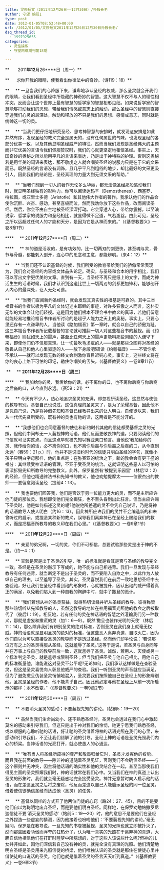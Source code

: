 ```yaml
---
title: 灵修短文（2011年12月26日——12月30日）/孙毅长老
author: 守望 编辑1
type: post
date: 2012-01-05T08:53:48+00:00
url: /2012/01/05/灵修短文2011年12月26日12月30日孙毅长老/
dsq_thread_id:
  - 1997925655
categories:
  - 灵性操练
  - 守望网络期刊第18期

---
```

**       2011****年12****月26****日（周一）**

**      求你开我的眼睛，使我看出你律法中的奇妙。（诗119：18）**

**     ** 一旦当我们的心降服下来，谦卑地承认圣经的权威，那么圣灵就会开我们的眼睛，让我们看到圣经中所隐藏的神奇妙的智慧。这大智慧不仅不与人的理性相冲突，反而会让这个世界上最有智慧的哲学家的智慧相形见绌。如果说哲学家的智慧能够打动我们的思想，带给我们情感或意志上的触动，那么圣经中的智慧则直接穿透我们心灵的最深处，触动和释放的不只是我们的思想、感情或意志，同时就是统帅这一切的灵。<!--more-->

**     ** “当我们更仔细地研究圣经、思考神智慧的安排时，就发现这安排是如此井然有序，发现圣经的教义完全是属天的，没有任何属世的气味，也发现圣经的各部分优美一致，以及其他显明圣经威严的特征。然而当我们发现是圣经伟大的主题而非它优美的言语令我们佩服赞叹时，我们的心就更坚定地相信圣经。事实上，天国奇妙的奥秘之所以能用平凡的言语来表达，乃是出于神特殊的护理。否则这奥秘若是用华美的词语来表达，那不敬虔之人就会嘲笑圣经的说服力只是在于它的文采而已。既然圣经的言语没有润饰，且几乎平凡到粗俗的地步，却比最好的文采更吸引人，因此我们的结论是，圣经真理的力量大到无须文采的帮助。”

**     ** “当我们想到一切人的著作无论多么华丽，都无法像圣经那般感动我们时，就显明圣经独有的影响力。你可以阅读达玛辛（Demosthenes）、西塞罗、柏拉图，或亚里士多德（Aristotle）和其他伟大作者的著作。我承认他们的作品会使你沉醉、兴奋、感动，甚至喜极而泣，然而我劝你放下这些作品，改而阅读圣经。然后，你会不由自主地被圣经深深打动。它会穿透人心，带给你震撼，以至演说家、哲学家的说服力和圣经相比，就显得微不足道，气若游丝。由此可见，圣经之所以远超过任何人的才能和天分，是因为它是从神而来的。”（《基督教要义》一卷8章1节）

****     ** 2011****年12****月27****日（周二）**

****     ** 神的道是活泼的，是有功效的，比一切两刃的剑更快，甚至魂与灵，骨节与骨髓，都能刺入剖开，连心中的思念和主意，都能辨明。（来4：12）**

**     ** 当我们还不认识基督的时候，我们所受的教育带给我们的骄傲常常表现为，我们会对圣经的内容或文体品头论足。确实，与圣经和合本的用字相比，我们可以写出文字更优美的文章。直到有一天，当圣经不再只是纸上的文字，而成为神活生生的话语时候，我们才认识到这道比世上一切两刃的剑都更加锋利，能够剖开人内心的最深处，让人无处可逃。

**     ** “当我们查阅新约圣经时，就会发现其真实性的根基是可靠的。其中三本福音书的作者以极为平凡的文体记述主耶稣的事迹，对许多狂傲之人而言，这朴实无华的文体会让他们轻视。这是因为他们根本不理会书中教义的真谛，若他们留意就能轻易地推论福音书作者所讨论的是超乎人能力之天上的奥秘。事实上，只要心里还存有一点谦卑的人，当他读《路加福音》第一章时，就会以自己的骄傲为耻。这三本福音书作者所记载基督的言论就可推翻一切人对这些福音书的藐视。而《约翰福音》则犹如天上的雷声，甚至比任何天上的雷声更能叫那些刚硬的人谦卑下来，即使他们仍不信服真理。让一切最吹毛求疵的人——就是那些企图将对圣经的敬畏从自己和他人心里驱逐的人——放下身段吧!研读《约翰福音》——不管你承不承认——就可以发现无数的经文会刺激你盲目迟钝心灵。事实上，这些经文将在你的良心上烙下可怕的印记，勒住你嘲笑的舌头。（《基督教要义》一卷8章11节）

 **     ** **2011****年12****月28****日（周三）**

****     ** 我加给你的灵、我传给你的话，必不离你的口，也不离你后裔与你后裔之后裔的口，从今直到永远。（赛59：21）**

**     ** 今天有不少人，热心地追求圣灵的充满，却忽视研读圣经，这显然与使徒的教导有别。基督自己也说过，这位真理的圣灵来了，是为了荣耀基督，因此他不是凭自己说，乃是将神借先知和基督已经教导出来的让人明白。自使徒以来，我们从一代代先贤所受的，既有神的灵也有祂的话，这两者是不能分开的。

**     ** “我想他们也会同意基督的使徒和新约时代其他的信徒都受基督之灵的光照，但他们中间却无一人藐视神的话语，他们反而更敬畏神的道，只要阅读他们的书信就可证实这点。而且这点早就被先知以赛亚亲口预言。当他说‘我加给你的灵、我传给你的话，必不离你的口，也不离你后裔与你后裔之后裔的口，从今直到永远’（赛59：21 p.）时，他并不是说旧约时代的信徒只明白圣经的字句，就像小孩子只明白字母那样，他的重点是：在弥赛亚的统治之下，新的教会会有更丰盛的福分：其继续受神话语的管理，不亚于受圣灵的统治。这就证明这些恶人以可怕的亵渎拆毁先知所教导的完整教义。此外，保罗虽然有‘被提到乐园里’（林后12：2）的经验，但他也精通律法书和先知书的教义，他也劝勉提摩太——一位很杰出的教师——要留意阅读圣经（提前4：13）。

**     ** 我也要他们回答我，他们是否饮于另一位能力更大的灵，而不是主所应许他门徒的那位灵。我想即使他们完全癫狂，也不至头昏到出此狂言。但当主应许赐下圣灵时，他是如何描述这灵的呢?他说他所差遣的灵不会凭自己说话，乃是将神的话语教导人使人明白（约16：13）。因此神所应许我们的灵并不会编造新的和未曾听过的启示，或捏造某种新的教义，误导我们离弃神已在圣经上赐给我们的教义，而是把福音所教导的教义印在我们心里。”（《基督教要义》一卷9章1节）

****     ** 2011****年12****月29****日（周四）**

**     ** 亲爱的弟兄啊，一切的灵，你们不可都信，总要试验那些灵是出于神的不是。（约一4：1）

**     ** 查验是否是出于圣灵的引导，唯一的标准就是看其是否与圣经的教导完全一致。圣经是在圣灵的黙示下写成的，祂不能与自己相违背。我们一旦发现与圣经教导有任何违背，就当断定不是出于圣灵的，而不要陷入自欺之中，以此作为人放纵自己的理由，以至羞辱了圣灵。其实，圣灵喜悦我们在前后一致地思想圣经中去查验祂，好让我们在圣经中看到祂的形象时，心就被提升，因认出祂的威严得着真正的满足，以免我们陷入到一种自我的陶醉中时，就中了撒旦的诡计。

**     ** “我们若想从神的圣灵获益，就得热切读经并听从圣经的教导。彼得称赞那些热切听从先知教导的人，虽然这教导的地位在神用福音光照他的教会之后被取代了（彼后1：19）。相反地，若有任何的灵在神话语的智慧之外灌输我们另一种教义，那就是虚妄和撒谎的灵（加1：6—9）。既然‘撒旦也装作光明的天使’（林后11：14），那么除非我们有辨别圣灵的绝对标准，否则圣灵在我们身上就毫无权威。神的话语就是显明圣灵的绝对的标准，但这些恶人离弃真道、自取灭亡，因为他们自以为可以直接受圣灵的教导而不是透过圣经。然而他们却争论说：‘若说那位万有之上的圣灵得服从圣经，这就羞辱了圣灵。’这等于是说，若圣灵与自身同等并在万事上与自己的教导前后一致，这就羞辱了圣灵。诚然，若用人、天使或另一个标准判定圣灵，就是羞辱或限制圣经；但当我们把圣灵与他自己相比，用他自己的标准衡量他，谁能说这对圣灵不公平呢?无论如何，我们承认这样做是在查验圣灵，但这是圣灵喜悦向人彰显他威严的查验。我们一听到圣灵的声音就应当满足，但为了避免撒旦伪装圣灵悄悄地混入，圣灵要我们按照他自己在圣经上的形象辨别他。圣灵是圣经的作者，他不能背乎自己。因此他必定与他在圣经上从前一次所启示的那样：永不改变。”（《基督教要义》一卷9章2节）

****     ** 2011****年12****月30****日（周五）**

**     ** 不要消灭圣灵的感动；不要藐视先知的讲论。（帖前5：19—20）

**     ** 虽然当我们生命尚幼小、还不熟悉圣经时，圣灵也会透过在我们心中激起莫名的感动来引导我们，但这只是出于神对我们的怜悯，祂更宁愿我们熟悉圣经，或以顺服的心聆听祂的话语，好让祂的圣灵借着将神的话语光照在我们的心里，来感动和引导我们，不至让我们错解了祂的引导。圣经上神的话语是圣灵光照我们内心的桥梁。当神话语的光亮打开，就必使愚人的心通达。

**     ** “唯有当人将圣经所应得的尊严和敬畏归给它时，圣灵才发挥他的权能。而且我在前面的教导——除非神的道随着圣灵见证，否则我们不会确信圣经——与这个原则并无冲突，因主将他话语的确实性和他的灵结合在一起，甚至当那使我们得见主面的圣灵照耀我们时，神的话就常在我们心中。又当我们在神的真道上认出圣灵的形象时，我们就会毫无疑惑地完全接受圣灵。神并无意暂时向人启示他的话语，而在差遣圣灵之后将之废除，他反而差遣以自己大能启示圣经的同一位圣灵，借着使信徒确信圣经而达成他（圣灵）的任务。

**     ** 基督以同样的方式开了他两位门徒的心窍（路24：27、45），目的不是要他们自以为聪明地废弃圣经，而是要他们明白圣经。同样地，在保罗劝勉帖撒罗尼迦信徒不要‘消灭圣灵的感动’（帖前5：19—20）时，他的意思不是要他们在圣经之外捏造一些虚妄的猜测，因为他接着也吩咐他们：‘不要藐视先知的讲论。’毫无疑问，保罗是在教导说，一旦先知的书卷被藐视，圣灵的光照也就立即被扑灭了。然而那些因着骄傲而浮夸的狂热分子，认为唯一真实的光照在于离弃神的真道，大胆自信地相信他们在打鼾时睡梦中所臆想的，对于这些人该说些什么呢?但神的儿女并非如此，因他们深信若自己没有神的灵，就完全没有真理的光照。他们清楚地明白圣经是圣灵用来光照信徒的桥梁，他们唯独认识的圣灵就是那住在使徒心里并借使徒的口说话的圣灵。他们也就是借着圣灵的圣言天天听到真道。”（《基督教要义》一卷9章3节）

&nbsp;